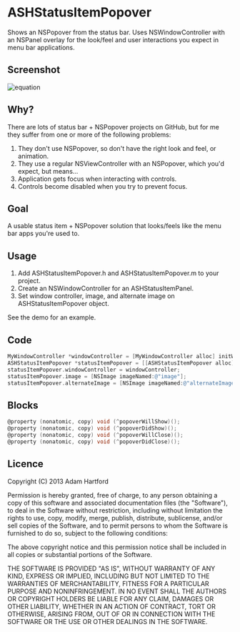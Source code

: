 # ASHStatusItemPopover
Shows an NSPopover from the status bar. Uses NSWindowController with an NSPanel overlay for the look/feel and user interactions you expect in menu bar applications.

## Screenshot

![equation](https://raw.github.com/adamhartford/ASHStatusItemPopover/master/screenshot.png "AXStatusItemPopup")

## Why?

There are lots of status bar + NSPopover projects on GitHub, but for me they suffer from one or more of the following problems:

1. They don't use NSPopover, so don't have the right look and feel, or animation.
2. They use a regular NSViewController with an NSPopover, which you'd expect, but means...
3. Application gets focus when interacting with controls.
4. Controls become disabled when you try to prevent focus.
  
## Goal

A usable status item + NSPopover solution that looks/feels like the menu bar apps you're used to.

## Usage

1. Add ASHStatusItemPopover.h and ASHStatusItemPopover.m to your project.
2. Create an NSWindowController for an ASHStatusItemPanel.
3. Set window controller, image, and alternate image on ASHStatusItemPopover object.

See the demo for an example.

## Code

```objective-c
MyWindowController *windowController = [MyWindowController alloc] initWithNibName:@"MyWindowController"];
ASHStatusItemPopover *statusItemPopover = [[ASHStatusItemPopover alloc] init];
statusItemPopover.windowController = windowController;
statusItemPopover.image = [NSImage imageNamed:@"image"];
statusItemPopover.alternateImage = [NSImage imageNamed:@"alternateImage"];
```

## Blocks

```objective-c
@property (nonatomic, copy) void (^popoverWillShow)();
@property (nonatomic, copy) void (^popoverDidShow)();
@property (nonatomic, copy) void (^popoverWillClose)();
@property (nonatomic, copy) void (^popoverDidClose)();
```

## Licence

Copyright (C) 2013 Adam Hartford

Permission is hereby granted, free of charge, to any person obtaining a copy of this software and associated documentation files (the "Software"), to deal in the Software without restriction, including without limitation the rights to use, copy, modify, merge, publish, distribute, sublicense, and/or sell copies of the Software, and to permit persons to whom the Software is furnished to do so, subject to the following conditions:

The above copyright notice and this permission notice shall be included in all copies or substantial portions of the Software.

THE SOFTWARE IS PROVIDED "AS IS", WITHOUT WARRANTY OF ANY KIND, EXPRESS OR IMPLIED, INCLUDING BUT NOT LIMITED TO THE WARRANTIES OF MERCHANTABILITY, FITNESS FOR A PARTICULAR PURPOSE AND NONINFRINGEMENT. IN NO EVENT SHALL THE AUTHORS OR COPYRIGHT HOLDERS BE LIABLE FOR ANY CLAIM, DAMAGES OR OTHER LIABILITY, WHETHER IN AN ACTION OF CONTRACT, TORT OR OTHERWISE, ARISING FROM, OUT OF OR IN CONNECTION WITH THE SOFTWARE OR THE USE OR OTHER DEALINGS IN THE SOFTWARE.
